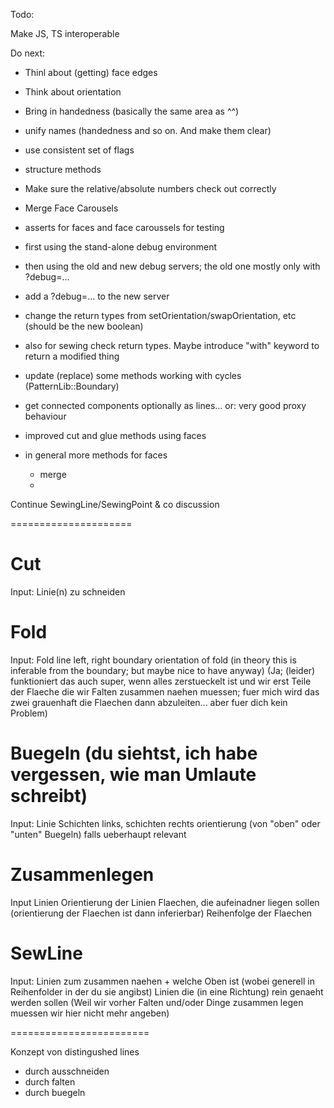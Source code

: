 Todo:

Make JS, TS interoperable

Do next:

- Thinl about (getting) face edges
- Think about orientation
- Bring in handedness (basically the same area as ^^)
- unify names (handedness and so on. And make them clear)
- use consistent set of flags
- structure methods

- Make sure the relative/absolute numbers check out correctly
- Merge Face Carousels

- asserts for faces and face caroussels for testing
- first using the stand-alone debug environment
- then using the old and new debug servers; the old one mostly only with ?debug=...
- add a ?debug=... to the new server
- change the return types from setOrientation/swapOrientation, etc (should be the new boolean)
- also for sewing check return types. Maybe introduce "with" keyword to return a modified thing
- update (replace) some methods working with cycles (PatternLib::Boundary)
- get connected components optionally as lines... or: very good proxy behaviour
- improved cut and glue methods using faces
- in general more methods for faces
    - merge
    -

Continue SewingLine/SewingPoint & co discussion

=====================

# Cut

Input:
Linie(n) zu schneiden

# Fold

Input:
Fold line
left, right boundary
orientation of fold (in theory this is inferable from the boundary; but maybe nice to have anyway)
(Ja; (leider) funktioniert das auch super, wenn alles zerstueckelt ist und wir erst Teile der Flaeche die wir Falten zusammen naehen muessen; fuer mich wird das zwei grauenhaft die Flaechen dann abzuleiten... aber fuer dich kein Problem)

# Buegeln (du siehtst, ich habe vergessen, wie man Umlaute schreibt)

Input:
Linie
Schichten links, schichten rechts
orientierung (von "oben" oder "unten" Buegeln) falls ueberhaupt relevant

# Zusammenlegen

Input
Linien
Orientierung der Linien
Flaechen, die aufeinadner liegen sollen (orientierung der Flaechen ist dann inferierbar)
Reihenfolge der Flaechen

# SewLine

Input:
Linien zum zusammen naehen + welche Oben ist (wobei generell in Reihenfolder in der du sie angibst)
Linien die (in eine Richtung) rein genaeht werden sollen
(Weil wir vorher Falten und/oder Dinge zusammen legen muessen wir hier nicht mehr angeben)

========================

Konzept von distingushed lines

- durch ausschneiden
- durch falten
- durch buegeln
